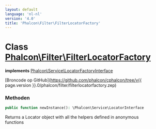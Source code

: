 ```yaml
---
layout: default
language: 'nl-nl'
version: '4.0'
title: 'Phalcon\Filter\FilterLocatorFactory'
---
```

# Class [Phalcon\Filter\FilterLocatorFactory](Phalcon_Filter_FilterLocatorFactory)

**implements** [Phalcon\Service\LocatorFactoryInterface](Phalcon_Service_LocatorFactoryInterface)

[Broncode op GitHub](https://github.com/phalcon/cphalcon/tree/v{{ page.version }}.0/phalcon/filter/filterlocatorfactory.zep)

### Methoden

```php
public function newInstance(): \Phalcon\Service\LocatorInterface
```

Returns a Locator object with all the helpers defined in anonymous functions
